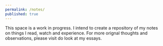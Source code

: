 ```yaml
---
permalink: /notes/
published: true
---
```


This space is a work in progress. I intend to create a repository of my notes on things I read, watch and experience. For more orignal thoughts and observations, please visit do look at my essays. 
